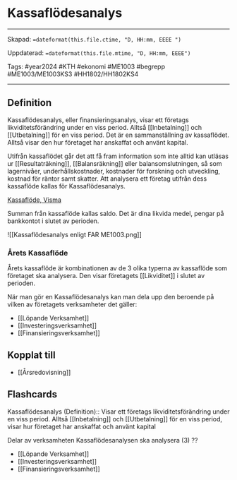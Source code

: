 # Kassaflödesanalys

---
Skapad: `=dateformat(this.file.ctime, "D, HH:mm, EEEE ")`

Uppdaterad: `=dateformat(this.file.mtime, "D, HH:mm, EEEE")`

Tags: #year2024 #KTH #ekonomi #ME1003 #begrepp #ME1003/ME1003KS3 #HH1802/HH1802KS4

---

## Definition

Kassaflödesanalys, eller finansieringsanalys, visar ett företags likviditetsförändring under en viss period. Alltså [[Inbetalning]] och [[Utbetalning]] för en viss period. Det är en sammanställning av kassaflödet. Alltså visar den hur företaget har anskaffat och använt kapital.

Utifrån kassaflödet går det att få fram information som inte alltid kan utläsas ur [[Resultaträkning]], [[Balansräkning]] eller balansomslutningen, så som lagernivåer, underhållskostnader, kostnader för forskning och utveckling, kostnad för räntor samt skatter. Att analysera ett företag utifrån dess kassaflöde kallas för Kassaflödesanalys.

[Kassaflöde, Visma](https://vismaspcs.se/ekonomiska-termer/vad-ar-kassaflode)

Summan från kassaflöde kallas saldo. Det är dina likvida medel, pengar på bankkontot i slutet av perioden.

![[Kassaflödesanalys enligt FAR ME1003.png]]

### Årets Kassaflöde

Årets kassaflöde är kombinationen av de 3 olika typerna av kassaflöde som företaget ska analysera. Den visar företagets [[Likviditet]] i slutet av perioden.

När man gör en Kassaflödesanalys kan man dela upp den beroende på vilken av företagets verksamheter det gäller:

- [[Löpande Verksamhet]]
- [[Investeringsverksamhet]]
- [[Finansieringsverksamhet]]

## Kopplat till

- [[Årsredovisning]]

## Flashcards

Kassaflödesanalys (Definition):: Visar ett företags likviditetsförändring under en viss period. Alltså [[Inbetalning]] och [[Utbetalning]] för en viss period, visar hur företaget har anskaffat och använt kapital
<!--SR:!2024-05-21,11,236!2024-06-09,30,314-->

<!--SR:!2024-03-20,34,272!2024-03-22,17,301-->

Delar av verksamheten Kassaflödesanalysen ska analysera (3)
??
- [[Löpande Verksamhet]]
- [[Investeringsverksamhet]]
- [[Finansieringsverksamhet]]
<!--SR:!2024-05-20,7,259!2024-05-30,16,299-->
